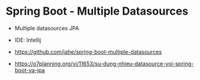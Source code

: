 # Spring Boot - Multiple Datasources

- Multiple datasources JPA

- IDE: Intellij
- https://github.com/jahe/spring-boot-multiple-datasources
- https://o7planning.org/vi/11653/su-dung-nhieu-datasource-voi-spring-boot-va-jpa